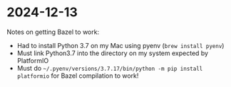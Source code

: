 # 2024-12-13

Notes on getting Bazel to work:
- Had to install Python 3.7 on my Mac using pyenv (`brew install pyenv`)
- Must link Python3.7 into the directory on my system expected by PlatformIO
- Must do `~/.pyenv/versions/3.7.17/bin/python -m pip install platformio` for Bazel compilation to work!
